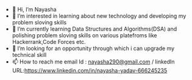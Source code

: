 - 👋 Hi, I’m Nayasha
- 👀 I’m interested in learning about new technology and developing my problem sloving skills
- 🌱 I’m currently learning Data Structures and Algorithms(DSA) and polishing problem sloving skills on various platefroms like Hackerrank,Code Forces etc.
- 💞️ I’m looking for an opportunity through which i can upgrade my technical skill
- 📫 How to reach me email Id : nayasha290@gmail.com / linkedIn URL:https://www.linkedin.com/in/nayasha-yadav-666245235

<!---
Nayasha2003/Nayasha2003 is a ✨ special ✨ repository because its `README.md` (this file) appears on your GitHub profile.
You can click the Preview link to take a look at your changes.
--->
